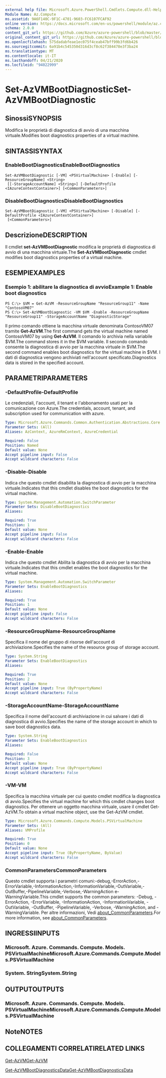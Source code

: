 ```yaml
---
external help file: Microsoft.Azure.PowerShell.Cmdlets.Compute.dll-Help.xml
Module Name: Az.Compute
ms.assetid: 9A6F140C-9F1C-4701-9603-FC6107FCAF92
online version: https://docs.microsoft.com/en-us/powershell/module/az.compute/set-azvmbootdiagnostic
schema: 2.0.0
content_git_url: https://github.com/Azure/azure-powershell/blob/master/src/Compute/Compute/help/Set-AzVMBootDiagnostic.md
original_content_git_url: https://github.com/Azure/azure-powershell/blob/master/src/Compute/Compute/help/Set-AzVMBootDiagnostic.md
ms.openlocfilehash: 575dadabfeae1ec075f4ceab47bff99b3fd6b426
ms.sourcegitcommit: 6a91b4c545350d316d3cf8c62f384478e3f3ba24
ms.translationtype: MT
ms.contentlocale: it-IT
ms.lasthandoff: 04/21/2020
ms.locfileid: "94022999"
---
```

# <span data-ttu-id="63485-101">Set-AzVMBootDiagnostic</span><span class="sxs-lookup"><span data-stu-id="63485-101">Set-AzVMBootDiagnostic</span></span>

## <span data-ttu-id="63485-102">Sinossi</span><span class="sxs-lookup"><span data-stu-id="63485-102">SYNOPSIS</span></span>
<span data-ttu-id="63485-103">Modifica le proprietà di diagnostica di avvio di una macchina virtuale.</span><span class="sxs-lookup"><span data-stu-id="63485-103">Modifies boot diagnostics properties of a virtual machine.</span></span>

## <span data-ttu-id="63485-104">SINTASSI</span><span class="sxs-lookup"><span data-stu-id="63485-104">SYNTAX</span></span>

### <span data-ttu-id="63485-105">EnableBootDiagnostics</span><span class="sxs-lookup"><span data-stu-id="63485-105">EnableBootDiagnostics</span></span>
```
Set-AzVMBootDiagnostic [-VM] <PSVirtualMachine> [-Enable] [-ResourceGroupName] <String>
 [[-StorageAccountName] <String>] [-DefaultProfile <IAzureContextContainer>] [<CommonParameters>]
```

### <span data-ttu-id="63485-106">DisableBootDiagnostics</span><span class="sxs-lookup"><span data-stu-id="63485-106">DisableBootDiagnostics</span></span>
```
Set-AzVMBootDiagnostic [-VM] <PSVirtualMachine> [-Disable] [-DefaultProfile <IAzureContextContainer>]
 [<CommonParameters>]
```

## <span data-ttu-id="63485-107">Descrizione</span><span class="sxs-lookup"><span data-stu-id="63485-107">DESCRIPTION</span></span>
<span data-ttu-id="63485-108">Il cmdlet **set-AzVMBootDiagnostic** modifica le proprietà di diagnostica di avvio di una macchina virtuale.</span><span class="sxs-lookup"><span data-stu-id="63485-108">The **Set-AzVMBootDiagnostic** cmdlet modifies boot diagnostics properties of a virtual machine.</span></span>

## <span data-ttu-id="63485-109">ESEMPI</span><span class="sxs-lookup"><span data-stu-id="63485-109">EXAMPLES</span></span>

### <span data-ttu-id="63485-110">Esempio 1: abilitare la diagnostica di avvio</span><span class="sxs-lookup"><span data-stu-id="63485-110">Example 1: Enable boot diagnostics</span></span>
```
PS C:\> $VM = Get-AzVM -ResourceGroupName "ResourceGroup11" -Name "ContosoVM07"
PS C:\> Set-AzVMBootDiagnostic -VM $VM -Enable -ResourceGroupName "ResourceGroup11" -StorageAccountName "DiagnosticStorage"
```

<span data-ttu-id="63485-111">Il primo comando ottiene la macchina virtuale denominata ContosoVM07 tramite **Get-AzVM**.</span><span class="sxs-lookup"><span data-stu-id="63485-111">The first command gets the virtual machine named ContosoVM07 by using **Get-AzVM**.</span></span>
<span data-ttu-id="63485-112">Il comando lo archivia nella variabile $VM.</span><span class="sxs-lookup"><span data-stu-id="63485-112">The command stores it in the $VM variable.</span></span>
<span data-ttu-id="63485-113">Il secondo comando consente la diagnostica di avvio per la macchina virtuale in $VM.</span><span class="sxs-lookup"><span data-stu-id="63485-113">The second command enables boot diagnostics for the virtual machine in $VM.</span></span>
<span data-ttu-id="63485-114">I dati di diagnostica vengono archiviati nell'account specificato.</span><span class="sxs-lookup"><span data-stu-id="63485-114">Diagnostics data is stored in the specified account.</span></span>

## <span data-ttu-id="63485-115">PARAMETRI</span><span class="sxs-lookup"><span data-stu-id="63485-115">PARAMETERS</span></span>

### <span data-ttu-id="63485-116">-DefaultProfile</span><span class="sxs-lookup"><span data-stu-id="63485-116">-DefaultProfile</span></span>
<span data-ttu-id="63485-117">Le credenziali, l'account, il tenant e l'abbonamento usati per la comunicazione con Azure.</span><span class="sxs-lookup"><span data-stu-id="63485-117">The credentials, account, tenant, and subscription used for communication with azure.</span></span>

```yaml
Type: Microsoft.Azure.Commands.Common.Authentication.Abstractions.Core.IAzureContextContainer
Parameter Sets: (All)
Aliases: AzContext, AzureRmContext, AzureCredential

Required: False
Position: Named
Default value: None
Accept pipeline input: False
Accept wildcard characters: False
```

### <span data-ttu-id="63485-118">-Disable</span><span class="sxs-lookup"><span data-stu-id="63485-118">-Disable</span></span>
<span data-ttu-id="63485-119">Indica che questo cmdlet disabilita la diagnostica di avvio per la macchina virtuale.</span><span class="sxs-lookup"><span data-stu-id="63485-119">Indicates that this cmdlet disables the boot diagnostics for the virtual machine.</span></span>

```yaml
Type: System.Management.Automation.SwitchParameter
Parameter Sets: DisableBootDiagnostics
Aliases:

Required: True
Position: 1
Default value: None
Accept pipeline input: False
Accept wildcard characters: False
```

### <span data-ttu-id="63485-120">-Enable</span><span class="sxs-lookup"><span data-stu-id="63485-120">-Enable</span></span>
<span data-ttu-id="63485-121">Indica che questo cmdlet Abilita la diagnostica di avvio per la macchina virtuale.</span><span class="sxs-lookup"><span data-stu-id="63485-121">Indicates that this cmdlet enables the boot diagnostics for the virtual machine.</span></span>

```yaml
Type: System.Management.Automation.SwitchParameter
Parameter Sets: EnableBootDiagnostics
Aliases:

Required: True
Position: 1
Default value: None
Accept pipeline input: False
Accept wildcard characters: False
```

### <span data-ttu-id="63485-122">-ResourceGroupName</span><span class="sxs-lookup"><span data-stu-id="63485-122">-ResourceGroupName</span></span>
<span data-ttu-id="63485-123">Specifica il nome del gruppo di risorse dell'account di archiviazione.</span><span class="sxs-lookup"><span data-stu-id="63485-123">Specifies the name of the resource group of storage account.</span></span>

```yaml
Type: System.String
Parameter Sets: EnableBootDiagnostics
Aliases:

Required: True
Position: 2
Default value: None
Accept pipeline input: True (ByPropertyName)
Accept wildcard characters: False
```

### <span data-ttu-id="63485-124">-StorageAccountName</span><span class="sxs-lookup"><span data-stu-id="63485-124">-StorageAccountName</span></span>
<span data-ttu-id="63485-125">Specifica il nome dell'account di archiviazione in cui salvare i dati di diagnostica di avvio.</span><span class="sxs-lookup"><span data-stu-id="63485-125">Specifies the name of the storage account in which to save boot diagnostics data.</span></span>

```yaml
Type: System.String
Parameter Sets: EnableBootDiagnostics
Aliases:

Required: False
Position: 3
Default value: None
Accept pipeline input: True (ByPropertyName)
Accept wildcard characters: False
```

### <span data-ttu-id="63485-126">-VM</span><span class="sxs-lookup"><span data-stu-id="63485-126">-VM</span></span>
<span data-ttu-id="63485-127">Specifica la macchina virtuale per cui questo cmdlet modifica la diagnostica di avvio.</span><span class="sxs-lookup"><span data-stu-id="63485-127">Specifies the virtual machine for which this cmdlet changes boot diagnostics.</span></span>
<span data-ttu-id="63485-128">Per ottenere un oggetto macchina virtuale, usare il cmdlet Get-AzVM.</span><span class="sxs-lookup"><span data-stu-id="63485-128">To obtain a virtual machine object, use the Get-AzVM cmdlet.</span></span>

```yaml
Type: Microsoft.Azure.Commands.Compute.Models.PSVirtualMachine
Parameter Sets: (All)
Aliases: VMProfile

Required: True
Position: 0
Default value: None
Accept pipeline input: True (ByPropertyName, ByValue)
Accept wildcard characters: False
```

### <span data-ttu-id="63485-129">CommonParameters</span><span class="sxs-lookup"><span data-stu-id="63485-129">CommonParameters</span></span>
<span data-ttu-id="63485-130">Questo cmdlet supporta i parametri comuni:-debug,-ErrorAction,-ErrorVariable,-InformationAction,-InformationVariable,-OutVariable,-OutBuffer,-PipelineVariable,-Verbose,-WarningAction e-WarningVariable.</span><span class="sxs-lookup"><span data-stu-id="63485-130">This cmdlet supports the common parameters: -Debug, -ErrorAction, -ErrorVariable, -InformationAction, -InformationVariable, -OutVariable, -OutBuffer, -PipelineVariable, -Verbose, -WarningAction, and -WarningVariable.</span></span> <span data-ttu-id="63485-131">Per altre informazioni, Vedi [about_CommonParameters](http://go.microsoft.com/fwlink/?LinkID=113216).</span><span class="sxs-lookup"><span data-stu-id="63485-131">For more information, see [about_CommonParameters](http://go.microsoft.com/fwlink/?LinkID=113216).</span></span>

## <span data-ttu-id="63485-132">INGRESSI</span><span class="sxs-lookup"><span data-stu-id="63485-132">INPUTS</span></span>

### <span data-ttu-id="63485-133">Microsoft. Azure. Commands. Compute. Models. PSVirtualMachine</span><span class="sxs-lookup"><span data-stu-id="63485-133">Microsoft.Azure.Commands.Compute.Models.PSVirtualMachine</span></span>

### <span data-ttu-id="63485-134">System. String</span><span class="sxs-lookup"><span data-stu-id="63485-134">System.String</span></span>

## <span data-ttu-id="63485-135">OUTPUT</span><span class="sxs-lookup"><span data-stu-id="63485-135">OUTPUTS</span></span>

### <span data-ttu-id="63485-136">Microsoft. Azure. Commands. Compute. Models. PSVirtualMachine</span><span class="sxs-lookup"><span data-stu-id="63485-136">Microsoft.Azure.Commands.Compute.Models.PSVirtualMachine</span></span>

## <span data-ttu-id="63485-137">Note</span><span class="sxs-lookup"><span data-stu-id="63485-137">NOTES</span></span>

## <span data-ttu-id="63485-138">COLLEGAMENTI CORRELATI</span><span class="sxs-lookup"><span data-stu-id="63485-138">RELATED LINKS</span></span>

[<span data-ttu-id="63485-139">Get-AzVM</span><span class="sxs-lookup"><span data-stu-id="63485-139">Get-AzVM</span></span>](./Get-AzVM.md)

[<span data-ttu-id="63485-140">Get-AzVMBootDiagnosticsData</span><span class="sxs-lookup"><span data-stu-id="63485-140">Get-AzVMBootDiagnosticsData</span></span>](./Get-AzVMBootDiagnosticsData.md)


